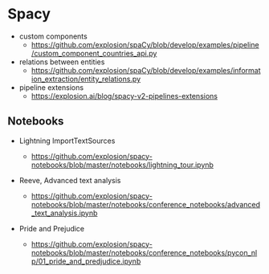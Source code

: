 # Spacy

- custom components
  - https://github.com/explosion/spaCy/blob/develop/examples/pipeline/custom_component_countries_api.py
- relations between entities
  - https://github.com/explosion/spaCy/blob/develop/examples/information_extraction/entity_relations.py
- pipeline extensions
  - https://explosion.ai/blog/spacy-v2-pipelines-extensions

## Notebooks

- Lightning ImportTextSources
  - https://github.com/explosion/spacy-notebooks/blob/master/notebooks/lightning_tour.ipynb

- Reeve, Advanced text analysis
  - https://github.com/explosion/spacy-notebooks/blob/master/notebooks/conference_notebooks/advanced_text_analysis.ipynb

- Pride and Prejudice
  - https://github.com/explosion/spacy-notebooks/blob/master/notebooks/conference_notebooks/pycon_nlp/01_pride_and_predjudice.ipynb
